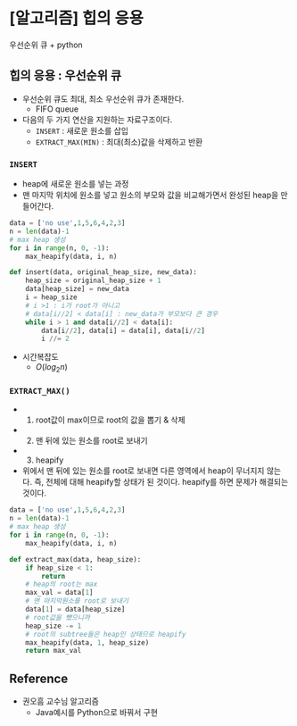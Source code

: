 # [알고리즘] 힙의 응용


우선순위 큐 + python

<!--more-->

## 힙의 응용 : 우선순위 큐

- 우선순위 큐도 최대, 최소 우선순위 큐가 존재한다.
  - FIFO queue
- 다음의 두 가지 연산을 지원하는 자료구조이다.
  - `INSERT` : 새로운 원소를 삽입
  - `EXTRACT_MAX(MIN)` : 최대(최소)값을 삭제하고 반환

### `INSERT`
- heap에 새로운 원소를 넣는 과정
- 맨 마지막 위치에 원소를 넣고 원소의 부모와 값을 비교해가면서 완성된 heap을 만들어간다.

```python
data = ['no use',1,5,6,4,2,3]
n = len(data)-1
# max heap 생성
for i in range(n, 0, -1):
    max_heapify(data, i, n)

def insert(data, original_heap_size, new_data):
    heap_size = original_heap_size + 1
    data[heap_size] = new_data
    i = heap_size
    # i >1 : i가 root가 아니고
    # data[i//2] < data[i] : new_data가 부모보다 큰 경우
    while i > 1 and data[i//2] < data[i]:
        data[i//2], data[i] = data[i], data[i//2]
        i //= 2
```
- 시간복잡도
  - $O(log_2 n)$

### `EXTRACT_MAX()`
- 1. root값이 max이므로 root의 값을 뽑기 & 삭제
- 2. 맨 뒤에 있는 원소를 root로 보내기
- 3. heapify
- 위에서 맨 뒤에 있는 원소를 root로 보내면 다른 영역에서 heap이 무너지지 않는다. 즉, 전체에 대해 heapify할 상태가 된 것이다.  heapify를 하면 문제가 해결되는 것이다.

```python
data = ['no use',1,5,6,4,2,3]
n = len(data)-1
# max heap 생성
for i in range(n, 0, -1):
    max_heapify(data, i, n)

def extract_max(data, heap_size):
    if heap_size < 1:
        return
    # heap의 root는 max
    max_val = data[1]
    # 맨 마지막원소를 root로 보내기
    data[1] = data[heap_size]
    # root값을 뺐으니까
    heap_size -= 1
    # root의 subtree들은 heap인 상태므로 heapify
    max_heapify(data, 1, heap_size)
    return max_val
```

## Reference
- 권오흠 교수님 알고리즘
  - Java예시를 Python으로 바꿔서 구현
